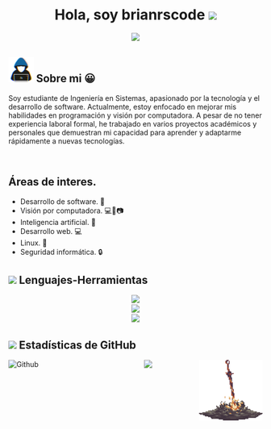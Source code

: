 <!--- <p align="right"> <img src="https://komarev.com/ghpvc/?username=brianrscode&label=Profile%20views&color=0e75b6&size=24&style=flat" alt="Brianrscode" /></p> --->
<!-- -->
<!-- Presentación -->
<h1 align="center"><b>Hola, soy brianrscode </b><img src="https://media.giphy.com/media/hvRJCLFzcasrR4ia7z/giphy.gif" width="35"></h1>
<p align="center">
  <a href="https://github.com/DenverCoder1/readme-typing-svg"><img src="https://readme-typing-svg.herokuapp.com?font=Time+New+Roman&color=cyan&size=25&center=true&vCenter=true&width=600&height=100&lines=Desarrollador+en+proceso..&hearts;++;Me+gusta+aprender+cosas+nuevas...<3"></a>
</p>

<!-- Presentación vieja con el gif -->
<!-- <h3 align="center">
  <img src="https://readme-typing-svg.herokuapp.com/?font=Righteous&size=75&center=true&vCenter=true&width=2000&height=100&duration=3500&pause=1500&lines=Hola,+soy+brianrscode"/>
</h3> -->
<!--  <div id="header" align="center">
    <img src="https://media.giphy.com/media/CrFLL3CnRpw5ddlBMm/giphy.gif" width="250">
</div> -->

<!-- Sobre mi -->
## <picture><img src = "https://github.com/0xAbdulKhalid/0xAbdulKhalid/raw/main/assets/mdImages/about_me.gif" width = 50px></picture> **Sobre mi 😀**
<p>Soy estudiante de Ingeniería en Sistemas, apasionado por la tecnología y el desarrollo de software. Actualmente, estoy enfocado en mejorar mis habilidades en programación y visión por computadora. A pesar de no tener experiencia laboral formal, he trabajado en varios proyectos académicos y personales que demuestran mi capacidad para aprender y adaptarme rápidamente a nuevas tecnologías.</p>
<br>

## Áreas de interes.

- Desarrollo de software. 🐍
- Visión por computadora. 💻👀📷
- Inteligencia artificial. 🤖
- Desarrollo web. 💻
- Linux. 🐧
- Seguridad informática. 🔒

<!-- ## 🛠  Lenguajes-Librerías-Herramientas -->
## <img src="https://media2.giphy.com/media/QssGEmpkyEOhBCb7e1/giphy.gif?cid=ecf05e47a0n3gi1bfqntqmob8g9aid1oyj2wr3ds3mg700bl&rid=giphy.gif" width ="25"><b> Lenguajes-Herramientas</b>
<p align="center">
  <a href="https://github.com/LelouchFR/skill-icons">
    <img src="https://go-skill-icons.vercel.app/api/icons?i=python,bash,java,cs,php,js,html,css,mysql&titles=true" /><br>
    <img src="https://go-skill-icons.vercel.app/api/icons?i=opencv,matplotlib,numpy&titles=true" /><br> <!-- ,pandas,pytorch,tensorflow,scikitlearn,django,fastapi-->
    <img src="https://skillicons.dev/icons?i=git,github,linux,neovim,vscode,visualstudio,arduino" /> <!-- androidstudio, -->
  </a>
</p>

## <img src="https://media.giphy.com/media/iY8CRBdQXODJSCERIr/giphy.gif" width="35"><b> Estadísticas de GitHub </b>
<!-- top de lenguajes -->
<img width="35%" align="left" alt="Github" src="https://github-readme-stats-eight-theta.vercel.app/api/top-langs/?username=brianrscode&layout=compact&langs_count=8&theme=tokyonight" />
<!-- gif de la espada-->
<img width="25%" align="right" alt="Github" src="https://raw.githubusercontent.com/TanZng/TanZng/main/assets/bonefire.gif" />
<!-- Grafico de contribuciones -->
<!-- ![Cybersnakes Github Activity Graph](https://github-readme-activity-graph.vercel.app/graph?username=brianrscode&theme=react-dark) -->

<!-- Separador con el gato -->
<div align=center><img src=https://raw.githubusercontent.com/catppuccin/catppuccin/main/assets/footers/gray0_ctp_on_line.png></div>

<!-- Contacto -->
<!-- <p>Estoy siempre en busca de nuevas oportunidades para aprender y colaborar en proyectos interesantes. ¡No dudes en contactarme!😉<img src="https://github.com/0xAbdulKhalid/0xAbdulKhalid/raw/main/assets/mdImages/handshake.gif" width ="40"></p>
<br>
<div align='left'>
  <a href="mailto:CORREO@gmail.com" target="_blank">
    <img src="https://skillicons.dev/icons?i=gmail" t=mail style="margin-bottom: 5px;" />
  </a>
</div> -->



